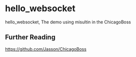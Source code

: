 hello_websocket
===============

hello_websocket, The demo using misultin in the ChicagoBoss

Further Reading
---------------

<https://github.com/Jasson/ChicagoBoss>      